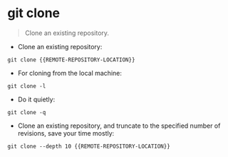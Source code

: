 # git clone

> Clone an existing repository.

- Clone an existing repository:

`git clone {{REMOTE-REPOSITORY-LOCATION}}`

- For cloning from the local machine:

`git clone -l`

- Do it quietly:

`git clone -q`

- Clone an existing repository, and truncate to the specified number of revisions, save your time mostly:

`git clone --depth 10 {{REMOTE-REPOSITORY-LOCATION}}`
